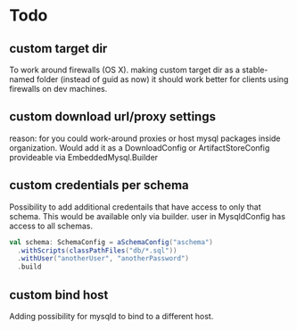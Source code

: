 # Todo
## custom target dir

To work around firewalls (OS X). making custom target dir as a stable-named folder (instead of guid as now) it should work better for clients using firewalls on dev machines.

## custom download url/proxy settings

reason: for you could work-around proxies or host mysql packages inside organization. Would add it as a DownloadConfig or ArtifactStoreConfig provideable via EmbeddedMysql.Builder

## custom credentials per schema

Possibility to add additional credentails that have access to only that schema. This would be available only via builder. user in MysqldConfig has access to all schemas.

```scala
val schema: SchemaConfig = aSchemaConfig("aschema")
  .withScripts(classPathFiles("db/*.sql"))
  .withUser("anotherUser", "anotherPassword")
  .build
```

## custom bind host

Adding possibility for mysqld to bind to a different host. 


